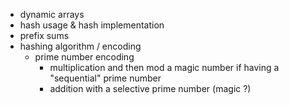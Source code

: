 - dynamic arrays
- hash usage & hash implementation
- prefix sums
- hashing algorithm / encoding
    - prime number encoding
        - multiplication and then mod a magic number if having 
        a "sequential" prime number
        - addition with a selective prime number (magic ?)


